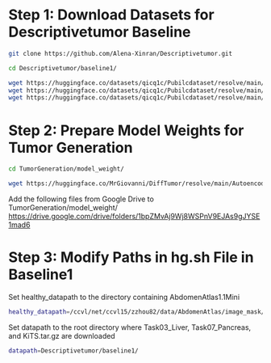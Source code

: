 # Step 1: Download Datasets for Descriptivetumor Baseline
```bash
git clone https://github.com/Alena-Xinran/Descriptivetumor.git

cd Descriptivetumor/baseline1/
```
```bash
wget https://huggingface.co/datasets/qicq1c/Pubilcdataset/resolve/main/10_Decathlon/Task03_Liver.tar.gz?download=true # Task03_Liver.tar.gz (28.7 GB)
wget https://huggingface.co/datasets/qicq1c/Pubilcdataset/resolve/main/10_Decathlon/Task07_Pancreas.tar.gz?download=true # Task07_Pancreas.tar.gz (28.7 GB)
wget https://huggingface.co/datasets/qicq1c/Pubilcdataset/resolve/main/05_KiTS.tar.gz # KiTS.tar.gz (28 GB)
```
# Step 2: Prepare Model Weights for Tumor Generation
```bash
cd TumorGeneration/model_weight/

wget https://huggingface.co/MrGiovanni/DiffTumor/resolve/main/AutoencoderModel/AutoencoderModel.ckpt
```
Add the following files from Google Drive to TumorGeneration/model_weight/
https://drive.google.com/drive/folders/1bpZMvAj9Wj8WSPnV9EJAs9gJYSE1mad6

# Step 3: Modify Paths in hg.sh File in Baseline1
Set healthy_datapath to the directory containing AbdomenAtlas1.1Mini
```bash
healthy_datapath=/ccvl/net/ccvl15/zzhou82/data/AbdomenAtlas/image_mask/AbdomenAtlas1.1Mini/AbdomenAtlas1.1Mini/
```
Set datapath to the root directory where Task03_Liver, Task07_Pancreas, and KiTS.tar.gz are downloaded
```bash
datapath=Descriptivetumor/baseline1/
```
